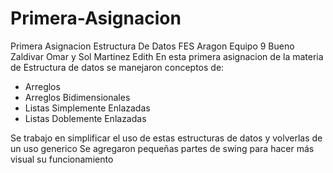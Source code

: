 # Primera-Asignacion
Primera Asignacion Estructura De Datos FES Aragon 
Equipo 9 Bueno Zaldivar Omar y Sol Martinez Edith
En esta primera asignacion de la materia de Estructura de datos se manejaron conceptos de:
- Arreglos 
- Arreglos Bidimensionales
- Listas Simplemente Enlazadas
- Listas Doblemente Enlazadas

Se trabajo en simplificar el uso de estas estructuras de datos y volverlas de un uso generico 
Se agregaron pequeñas partes de swing para hacer más visual su funcionamiento 
